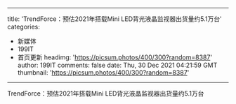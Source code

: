 
---
title: 'TrendForce：预估2021年搭载Mini LED背光液晶监视器出货量约5.1万台'
categories: 
 - 新媒体
 - 199IT
 - 首页更新
headimg: 'https://picsum.photos/400/300?random=8387'
author: 199IT
comments: false
date: Thu, 30 Dec 2021 04:21:59 GMT
thumbnail: 'https://picsum.photos/400/300?random=8387'
---

<div>   
TrendForce：预估2021年搭载Mini LED背光液晶监视器出货量约5.1万台  
</div>
            